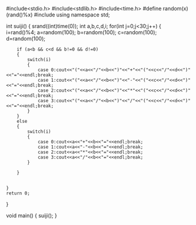 #include<stdio.h>
#include<stdlib.h>
#include<time.h>
#define random(x) (rand()%x)
#include <iostream>
using namespace std;

int suiji()
{
    srand((int)time(0));
    int a,b,c,d,i;
    for(int j=0;j<30;j++)
    {        
        i=rand()%4;
        a=random(100);
        b=random(100);
        c=random(100);
        d=random(100);

        if (a<b && c<d && b!=0 && d!=0)
        {
            switch(i)
            {
                case 0:cout<<"("<<a<<"/"<<b<<")"<<"+"<<"("<<c<<"/"<<d<<")"<<"="<<endl;break;
                case 1:cout<<"("<<a<<"/"<<b<<")"<<"-"<<"("<<c<<"/"<<d<<")"<<"="<<endl;break;
                case 2:cout<<"("<<a<<"/"<<b<<")"<<"*"<<"("<<c<<"/"<<d<<")"<<"="<<endl;break;
                case 3:cout<<"("<<a<<"/"<<b<<")"<<"/"<<"("<<c<<"/"<<d<<")"<<"="<<endl;break;
            }
        }
        else
        {
            switch(i)
            {
                case 0:cout<<a<<"+"<<b<<"="<<endl;break;
                case 1:cout<<a<<"-"<<b<<"="<<endl;break;
                case 2:cout<<a<<"*"<<b<<"="<<endl;break;
                case 3:cout<<a<<"/"<<b<<"="<<endl;break;
            }

        }

        
    }
    return 0;    
}

void main()
{
    suiji();
}
